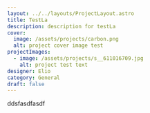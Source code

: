 ```yaml
---
layout: ../../layouts/ProjectLayout.astro
title: TestLa
description: description for testLa
cover:
  image: /assets/projects/carbon.png
  alt: project cover image test
projectImages:
  - image: /assets/projects/s__611016709.jpg
    alt: project test text
designer: Elio
category: General
draft: false
---
```

ddsfasdfasdf
